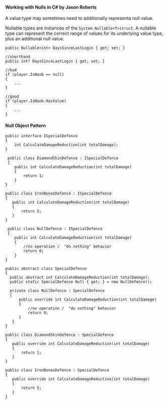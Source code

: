 #### Working with Nulls in C# by Jason Roberts ####

A value type may sometimes need to additionally representa null value.

Nullable types are instances of the ```System.Nullable<T>struct```. A nullable type can represent the correct range of values for its underlying value type, plus an additional null value.

```
public Nullable<int> DaysSinceLastLogin { get; set; }

//shorthand
public int? DaysSinceLastLogin { get; set; }
```

```
//bad
if (player.IsNoob == null)
{
    ...               
}

//good
if (player.IsNoob.HasValue)
{
    ...               
}
```

#### Null Object Pattern ####

```
public interface ISpecialDefence
{
    int CalculateDamageReduction(int totalDamage);
}

 public class DiamondSkinDefence : ISpecialDefence
 {
    public int CalculateDamageReduction(int totalDamage)
    {
        return 1;
    }
}

public class IronBonesDefence : ISpecialDefence
{
   public int CalculateDamageReduction(int totalDamage)
   {
       return 5;
   }
}

 public class NullDefence : ISpecialDefence
 {
    public int CalculateDamageReduction(int totalDamage)
    {
        //no operation /  "do nothing" behavior
        return 0; 
    }
}
```

```
public abstract class SpecialDefence
{
  public abstract int CalculateDamageReduction(int totalDamage);  
  public static SpecialDefence Null { get; } = new NullDefence();
  
  private class NullDefence : SpecialDefence
  {
      public override int CalculateDamageReduction(int totalDamage)
      {
          //no operation /  "do nothing" behavior
          return 0;
      }
   }
}

public class DiamondSkinDefence : SpecialDefence
{
   public override int CalculateDamageReduction(int totalDamage)
   {
       return 1;
   }
}

public class IronBonesDefence : SpecialDefence
{
   public override int CalculateDamageReduction(int totalDamage)
   {
       return 5;
   }
}
```
